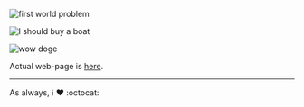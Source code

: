 

![first world problem](https://github.com/ma-al/ma-al.github.io/blob/master/images/1.fwp.jpeg)

![I should buy a boat](https://github.com/ma-al/ma-al.github.io/blob/master/images/2.boat.jpeg)

![wow doge](https://github.com/ma-al/ma-al.github.io/blob/master/images/3.wow.jpeg)


Actual web-page is [here](http://ma-al.github.io).

----
As always, :information_source: :heart: :octocat:
